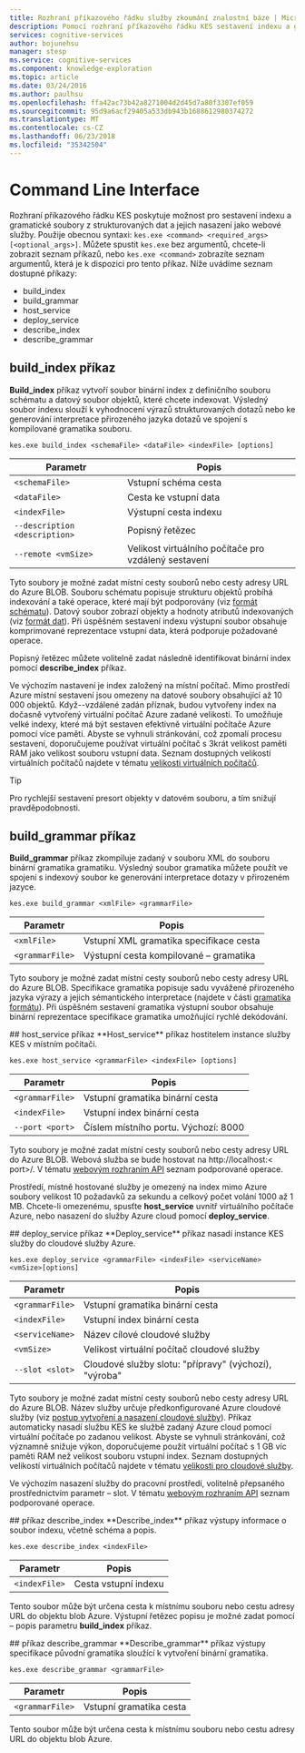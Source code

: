 ```yaml
---
title: Rozhraní příkazového řádku služby zkoumání znalostní báze | Microsoft Docs
description: Pomocí rozhraní příkazového řádku KES sestavení indexu a gramatické souborů z strukturovaných dat a potom je nasadit jako webové služby v kognitivní služby společnosti Microsoft.
services: cognitive-services
author: bojunehsu
manager: stesp
ms.service: cognitive-services
ms.component: knowledge-exploration
ms.topic: article
ms.date: 03/24/2016
ms.author: paulhsu
ms.openlocfilehash: ffa42ac73b42a8271004d2d45d7a80f3307ef059
ms.sourcegitcommit: 95d9a6acf29405a533db943b1688612980374272
ms.translationtype: MT
ms.contentlocale: cs-CZ
ms.lasthandoff: 06/23/2018
ms.locfileid: "35342504"
---
```

# <a name="command-line-interface"></a>Command Line Interface
Rozhraní příkazového řádku KES poskytuje možnost pro sestavení indexu a gramatické soubory z strukturovaných dat a jejich nasazení jako webové služby.  Použije obecnou syntaxi: `kes.exe <command> <required_args> [<optional_args>]`.  Můžete spustit `kes.exe` bez argumentů, chcete-li zobrazit seznam příkazů, nebo `kes.exe <command>` zobrazíte seznam argumentů, která je k dispozici pro tento příkaz.  Níže uvádíme seznam dostupné příkazy:
* build_index
* build_grammar
* host_service
* deploy_service
* describe_index
* describe_grammar

<a name="build_index-command"></a>
## <a name="buildindex-command"></a>build_index příkaz
**Build_index** příkaz vytvoří soubor binární index z definičního souboru schématu a datový soubor objektů, které chcete indexovat.  Výsledný soubor indexu slouží k vyhodnocení výrazů strukturovaných dotazů nebo ke generování interpretace přirozeného jazyka dotazů ve spojení s kompilované gramatika souboru.

`kes.exe build_index <schemaFile> <dataFile> <indexFile> [options]`

| Parametr      | Popis               |
|----------------|---------------------------|
| `<schemaFile>` | Vstupní schéma cesta |
| `<dataFile>`   | Cesta ke vstupní data   |
| `<indexFile>`  | Výstupní cesta indexu |
| `--description <description>` | Popisný řetězec |
| `--remote <vmSize>`           | Velikost virtuálního počítače pro vzdálený sestavení |

Tyto soubory je možné zadat místní cesty souborů nebo cesty adresy URL do Azure BLOB.  Souboru schématu popisuje strukturu objektů probíhá indexování a také operace, které mají být podporovány (viz [formát schématu](SchemaFormat.md)).  Datový soubor zobrazí objekty a hodnoty atributů indexovaných (viz [formát dat](DataFormat.md)).  Při úspěšném sestavení indexu výstupní soubor obsahuje komprimované reprezentace vstupní data, která podporuje požadované operace.  

Popisný řetězec můžete volitelně zadat následně identifikovat binární index pomocí **describe_index** příkaz.  

Ve výchozím nastavení je index založený na místní počítač.  Mimo prostředí Azure místní sestavení jsou omezeny na datové soubory obsahující až 10 000 objektů.  Když--vzdálené zadán příznak, budou vytvořeny index na dočasně vytvořený virtuální počítač Azure zadané velikosti.  To umožňuje velké indexy, které má být sestaven efektivně virtuální počítače Azure pomocí více paměti.  Abyste se vyhnuli stránkování, což zpomalí procesu sestavení, doporučujeme používat virtuální počítač s 3krát velikost paměti RAM jako velikost souboru vstupní data.  Seznam dostupných velikostí virtuálních počítačů najdete v tématu [velikosti virtuálních počítačů](../../../articles/virtual-machines/virtual-machines-windows-sizes.md).

> [!TIP] 
> Pro rychlejší sestavení presort objekty v datovém souboru, a tím snižují pravděpodobnosti.

<a name="build_grammar-command"></a>
## <a name="buildgrammar-command"></a>build_grammar příkaz
**Build_grammar** příkaz zkompiluje zadaný v souboru XML do souboru binární gramatika gramatiku.  Výsledný soubor gramatika můžete použít ve spojení s indexový soubor ke generování interpretace dotazy v přirozeném jazyce.

`kes.exe build_grammar <xmlFile> <grammarFile>`

| Parametr       | Popis               |
|-----------------|---------------------------|
| `<xmlFile>`     | Vstupní XML gramatika specifikace cesta |
| `<grammarFile>` | Výstupní cesta kompilované – gramatika         |

Tyto soubory je možné zadat místní cesty souborů nebo cesty adresy URL do Azure BLOB.  Specifikace gramatika popisuje sadu vyvážené přirozeného jazyka výrazy a jejich sémantického interpretace (najdete v části [gramatika formátu](GrammarFormat.md)).  Při úspěšném sestavení gramatika výstupní soubor obsahuje binární reprezentace specifikace gramatika umožňující rychlé dekódování.

<a name="host_service-command"/>
## <a name="hostservice-command"></a>host_service příkaz
**Host_service** příkaz hostitelem instance služby KES v místním počítači.

`kes.exe host_service <grammarFile> <indexFile> [options]`

| Parametr       | Popis                |
|-----------------|----------------------------|
| `<grammarFile>` | Vstupní gramatika binární cesta         |
| `<indexFile>`   | Vstupní index binární cesta           |
| `--port <port>` | Číslem místního portu.  Výchozí: 8000 |

Tyto soubory je možné zadat místní cesty souborů nebo cesty adresy URL do Azure BLOB.  Webová služba se bude hostovat na http://localhost:&lt; port&gt;/.  V tématu [webovým rozhraním API](WebAPI.md) seznam podporované operace.

Prostředí, místně hostované služby je omezený na index mimo Azure soubory velikost 10 požadavků za sekundu a celkový počet volání 1000 až 1 MB.  Chcete-li omezenému, spusťte **host_service** uvnitř virtuálního počítače Azure, nebo nasazení do služby Azure cloud pomocí **deploy_service**.

<a name="deploy_service-command"/>
## <a name="deployservice-command"></a>deploy_service příkaz
**Deploy_service** příkaz nasadí instance KES služby do cloudové služby Azure.

`kes.exe deploy_service <grammarFile> <indexFile> <serviceName> <vmSize>[options]`

| Parametr       | Popis                  |
|-----------------|------------------------------|
| `<grammarFile>` | Vstupní gramatika binární cesta           |
| `<indexFile>`   | Vstupní index binární cesta             |
| `<serviceName>` | Název cílové cloudové služby |
| `<vmSize>`      | Velikost virtuální počítač cloudové služby     |
| `--slot <slot>` | Cloudové služby slotu: "přípravy" (výchozí), "výroba" |

Tyto soubory je možné zadat místní cesty souborů nebo cesty adresy URL do Azure BLOB.  Název služby určuje předkonfigurované Azure cloudové služby (viz [postup vytvoření a nasazení cloudové služby](../../../articles/cloud-services/cloud-services-how-to-create-deploy-portal.md)).  Příkaz automaticky nasadí službu KES ke službě zadaný Azure cloud pomocí virtuální počítače po zadanou velikost.  Abyste se vyhnuli stránkování, což významně snižuje výkon, doporučujeme použít virtuální počítač s 1 GB víc paměti RAM než velikost souboru vstupní index.  Seznam dostupných velikostí virtuálních počítačů najdete v tématu [velikosti pro cloudové služby](../../../articles/cloud-services/cloud-services-sizes-specs.md).

Ve výchozím nasazení služby do pracovní prostředí, volitelně přepsaného prostřednictvím parametr – slot.  V tématu [webovým rozhraním API](WebAPI.md) seznam podporované operace.

<a name="describe_index-command"/>
## <a name="describeindex-command"></a>příkaz describe_index
**Describe_index** příkaz výstupy informace o soubor indexu, včetně schéma a popis.

`kes.exe describe_index <indexFile>`

| Parametr     | Popis      |
|---------------|------------------|
| `<indexFile>` | Cesta vstupní indexu |

Tento soubor může být určena cesta k místnímu souboru nebo cestu adresy URL do objektu blob Azure.  Výstupní řetězec popisu je možné zadat pomocí – popis parametru **build_index** příkaz.

<a name="describe_grammar-command"/>
## <a name="describegrammar-command"></a>příkaz describe_grammar
**Describe_grammar** příkaz výstupy specifikace původní gramatika sloužící k vytvoření binární gramatika.

`kes.exe describe_grammar <grammarFile>`

| Parametr       | Popis      |
|-----------------|------------------|
| `<grammarFile>` | Vstupní gramatika cesta |

Tento soubor může být určena cesta k místnímu souboru nebo cestu adresy URL do objektu blob Azure.

